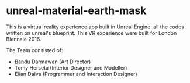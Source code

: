 # unreal-material-earth-mask
This is a virtual reality experience app built in Unreal Engine. all the codes written on unreal's blueprint. This VR experience were built 
for London Biennale 2016. 

The Team consisted of: 
- Bandu Darmawan (Art Director) 
- Tomy Herseta (Interior Designer and Modeller) 
- Elian Daiva (Programmer and Interaction Designer)

